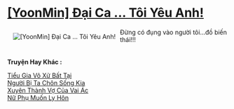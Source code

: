 <a href="https://utruyen.com/yoonmin-dai-ca-toi-yeu-anh/17216/" title="[YoonMin] Đại Ca ... Tôi Yêu Anh!"><h1>[YoonMin] Đại Ca ... Tôi Yêu Anh!</h1></a><div style="display:table"><img align="right" style="float: left; padding: 10px;" src="https://utruyen.com/images/story/200x260/yoonmin-dai-ca-toi-yeu-anh.jpg" alt="[YoonMin] Đại Ca ... Tôi Yêu Anh!">Đừng có đụng vào người tôi...đồ biến thái!!!</div><p><br><b>Truyện Hay Khác :</b></p><a href="https://utruyen.com/tieu-gia-vo-xu-bat-tai/7601/" alt="Tiểu Gia Vô Xử Bất Tại">Tiểu Gia Vô Xử Bất Tại</a><br/><a href="https://github.com/quanluxury/ngontinh_sac/tree/master/truyenhay/19988/" alt="Người Bị Ta Chôn Sống Kia">Người Bị Ta Chôn Sống Kia</a><br/><a href="https://github.com/quanluxury/ngontinhhot/tree/master/truyenhay/19328/" alt="Xuyên Thành Vợ Của Vai Ác">Xuyên Thành Vợ Của Vai Ác</a><br/><a href="https://truyenngontinhay.wordpress.com/2019/10/03/nu-phu-muon-ly-hon/" alt="Nữ Phụ Muốn Ly Hôn">Nữ Phụ Muốn Ly Hôn</a><br/>